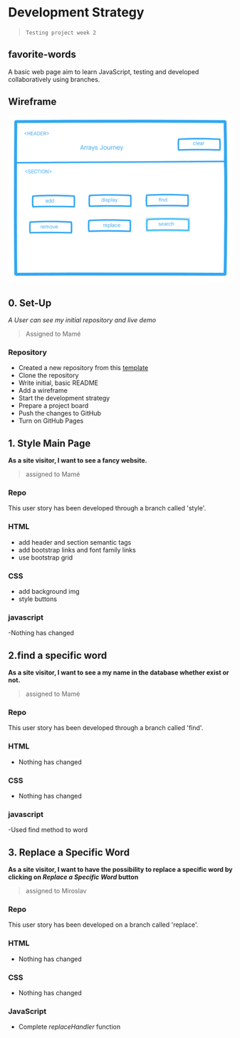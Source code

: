 # Development Strategy

> `Testing project week 2`

## favorite-words

A basic web page aim to learn JavaScript, testing and developed collaboratively using branches.

## Wireframe

![wireframe](./img/wireframe.png)

## 0. Set-Up

_A User can see my initial repository and live demo_

> Assigned to Mamé

### Repository

- Created a new repository from this [template](https://github.com/HackYourFutureBelgium/favorite-words)
- Clone the repository
- Write initial, basic README
- Add a wireframe
- Start the development strategy
- Prepare a project board
- Push the changes to GitHub
- Turn on GitHub Pages

## 1. Style Main Page

**As a site visitor, I want to see a fancy website.**

> assigned to Mamé

### Repo

This user story has been developed through a branch called 'style'.

### HTML

- add header and section semantic tags
- add bootstrap links and font family links
- use bootstrap grid

### CSS

- add background img
- style buttons

### javascript

-Nothing has changed

## 2.find a specific word

**As a site visitor, I want to see a my name in the database whether exist or not.**

> assigned to Mamé

### Repo

This user story has been developed through a branch called 'find'.

### HTML

- Nothing has changed

### CSS

- Nothing has changed

### javascript

-Used find method to word

## 3. Replace a Specific Word

**As a site visitor, I want to have the possibility to replace a specific word by clicking on _Replace a Specific Word_ button**

> assigned to Miroslav

### Repo

This user story has been developed on a branch called 'replace'.

### HTML

- Nothing has changed

### CSS

- Nothing has changed

### JavaScript

- Complete _replaceHandler_ function
